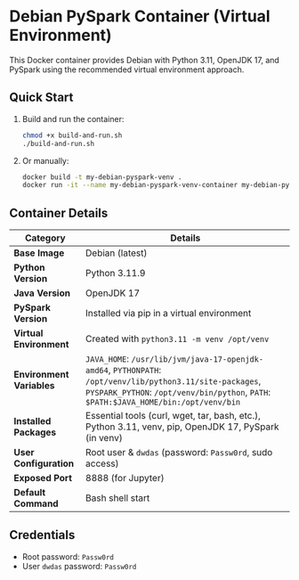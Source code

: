 # Debian PySpark Container (Virtual Environment)

This Docker container provides Debian with Python 3.11, OpenJDK 17, and PySpark using the recommended virtual environment approach.

## Quick Start

1. Build and run the container:
   ```bash
   chmod +x build-and-run.sh
   ./build-and-run.sh
   ```

2. Or manually:
   ```bash
   docker build -t my-debian-pyspark-venv .
   docker run -it --name my-debian-pyspark-venv-container my-debian-pyspark-venv
   ```

## Container Details

| Category | Details |
|----------|---------|
| **Base Image** | Debian (latest) |
| **Python Version** | Python 3.11.9 |
| **Java Version** | OpenJDK 17 |
| **PySpark Version** | Installed via pip in a virtual environment |
| **Virtual Environment** | Created with `python3.11 -m venv /opt/venv` |
| **Environment Variables** | `JAVA_HOME`: `/usr/lib/jvm/java-17-openjdk-amd64`, `PYTHONPATH`: `/opt/venv/lib/python3.11/site-packages`, `PYSPARK_PYTHON`: `/opt/venv/bin/python`, `PATH`: `$PATH:$JAVA_HOME/bin:/opt/venv/bin` |
| **Installed Packages** | Essential tools (curl, wget, tar, bash, etc.), Python 3.11, venv, pip, OpenJDK 17, PySpark (in venv) |
| **User Configuration** | Root user & `dwdas` (password: `Passw0rd`, sudo access) |
| **Exposed Port** | 8888 (for Jupyter) |
| **Default Command** | Bash shell start |

## Credentials
- Root password: `Passw0rd`
- User `dwdas` password: `Passw0rd`
